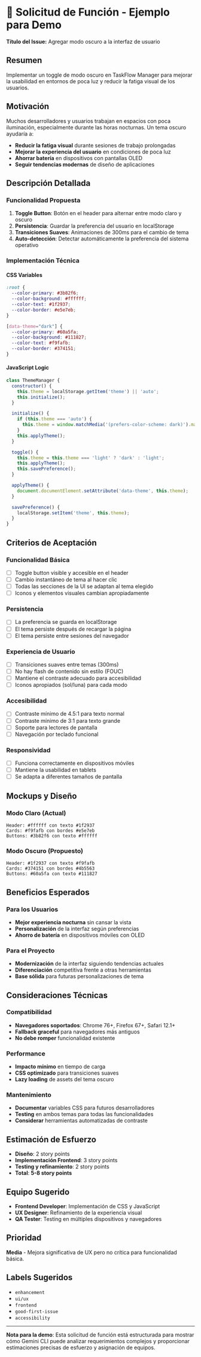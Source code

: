 # 🚀 Solicitud de Función - Ejemplo para Demo

**Título del Issue:** Agregar modo oscuro a la interfaz de usuario

## **Resumen**

Implementar un toggle de modo oscuro en TaskFlow Manager para mejorar la usabilidad en entornos de poca luz y reducir la fatiga visual de los usuarios.

## **Motivación**

Muchos desarrolladores y usuarios trabajan en espacios con poca iluminación, especialmente durante las horas nocturnas. Un tema oscuro ayudaría a:

- **Reducir la fatiga visual** durante sesiones de trabajo prolongadas
- **Mejorar la experiencia del usuario** en condiciones de poca luz
- **Ahorrar batería** en dispositivos con pantallas OLED
- **Seguir tendencias modernas** de diseño de aplicaciones

## **Descripción Detallada**

### **Funcionalidad Propuesta**

1. **Toggle Button**: Botón en el header para alternar entre modo claro y oscuro
2. **Persistencia**: Guardar la preferencia del usuario en localStorage
3. **Transiciones Suaves**: Animaciones de 300ms para el cambio de tema
4. **Auto-detección**: Detectar automáticamente la preferencia del sistema operativo

### **Implementación Técnica**

#### **CSS Variables**
```css
:root {
  --color-primary: #3b82f6;
  --color-background: #ffffff;
  --color-text: #1f2937;
  --color-border: #e5e7eb;
}

[data-theme="dark"] {
  --color-primary: #60a5fa;
  --color-background: #111827;
  --color-text: #f9fafb;
  --color-border: #374151;
}
```

#### **JavaScript Logic**
```javascript
class ThemeManager {
  constructor() {
    this.theme = localStorage.getItem('theme') || 'auto';
    this.initialize();
  }

  initialize() {
    if (this.theme === 'auto') {
      this.theme = window.matchMedia('(prefers-color-scheme: dark)').matches ? 'dark' : 'light';
    }
    this.applyTheme();
  }

  toggle() {
    this.theme = this.theme === 'light' ? 'dark' : 'light';
    this.applyTheme();
    this.savePreference();
  }

  applyTheme() {
    document.documentElement.setAttribute('data-theme', this.theme);
  }

  savePreference() {
    localStorage.setItem('theme', this.theme);
  }
}
```

## **Criterios de Aceptación**

### **Funcionalidad Básica**
- [ ] Toggle button visible y accesible en el header
- [ ] Cambio instantáneo de tema al hacer clic
- [ ] Todas las secciones de la UI se adaptan al tema elegido
- [ ] Iconos y elementos visuales cambian apropiadamente

### **Persistencia**
- [ ] La preferencia se guarda en localStorage
- [ ] El tema persiste después de recargar la página
- [ ] El tema persiste entre sesiones del navegador

### **Experiencia de Usuario**
- [ ] Transiciones suaves entre temas (300ms)
- [ ] No hay flash de contenido sin estilo (FOUC)
- [ ] Mantiene el contraste adecuado para accesibilidad
- [ ] Iconos apropiados (sol/luna) para cada modo

### **Accesibilidad**
- [ ] Contraste mínimo de 4.5:1 para texto normal
- [ ] Contraste mínimo de 3:1 para texto grande
- [ ] Soporte para lectores de pantalla
- [ ] Navegación por teclado funcional

### **Responsividad**
- [ ] Funciona correctamente en dispositivos móviles
- [ ] Mantiene la usabilidad en tablets
- [ ] Se adapta a diferentes tamaños de pantalla

## **Mockups y Diseño**

### **Modo Claro (Actual)**
```
Header: #ffffff con texto #1f2937
Cards: #f9fafb con bordes #e5e7eb
Buttons: #3b82f6 con texto #ffffff
```

### **Modo Oscuro (Propuesto)**
```
Header: #1f2937 con texto #f9fafb
Cards: #374151 con bordes #4b5563
Buttons: #60a5fa con texto #111827
```

## **Beneficios Esperados**

### **Para los Usuarios**
- **Mejor experiencia nocturna** sin cansar la vista
- **Personalización** de la interfaz según preferencias
- **Ahorro de batería** en dispositivos móviles con OLED

### **Para el Proyecto**
- **Modernización** de la interfaz siguiendo tendencias actuales
- **Diferenciación** competitiva frente a otras herramientas
- **Base sólida** para futuras personalizaciones de tema

## **Consideraciones Técnicas**

### **Compatibilidad**
- **Navegadores soportados**: Chrome 76+, Firefox 67+, Safari 12.1+
- **Fallback graceful** para navegadores más antiguos
- **No debe romper** funcionalidad existente

### **Performance**
- **Impacto mínimo** en tiempo de carga
- **CSS optimizado** para transiciones suaves
- **Lazy loading** de assets del tema oscuro

### **Mantenimiento**
- **Documentar** variables CSS para futuros desarrolladores
- **Testing** en ambos temas para todas las funcionalidades
- **Considerar** herramientas automatizadas de contraste

## **Estimación de Esfuerzo**

- **Diseño**: 2 story points
- **Implementación Frontend**: 3 story points
- **Testing y refinamiento**: 2 story points
- **Total**: **5-8 story points**

## **Equipo Sugerido**

- **Frontend Developer**: Implementación de CSS y JavaScript
- **UX Designer**: Refinamiento de la experiencia visual
- **QA Tester**: Testing en múltiples dispositivos y navegadores

## **Prioridad**

**Media** - Mejora significativa de UX pero no crítica para funcionalidad básica.

## **Labels Sugeridos**

- `enhancement`
- `ui/ux`
- `frontend`
- `good-first-issue`
- `accessibility`

---

**Nota para la demo**: Esta solicitud de función está estructurada para mostrar cómo Gemini CLI puede analizar requerimientos complejos y proporcionar estimaciones precisas de esfuerzo y asignación de equipos.
